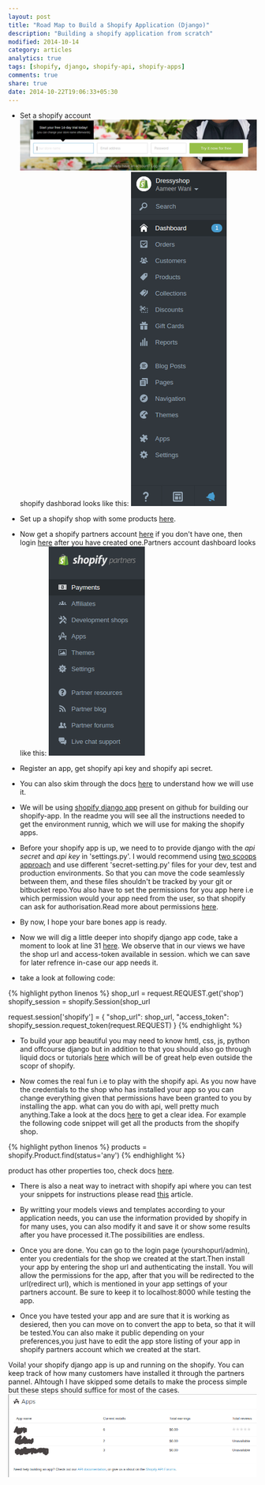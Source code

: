 ```yaml
---
layout: post
title: "Road Map to Build a Shopify Application (Django)"
description: "Building a shopify application from scratch"
modified: 2014-10-14
category: articles
analytics: true
tags: [shopify, django, shopify-api, shopify-apps]
comments: true
share: true
date: 2014-10-22T19:06:33+05:30
---
```

* Set a shopify account 
![Set a shopify account page](/images/shopify2e.png)
shopify dashborad looks like this: 
![Shopify dash board](/images/shopify1e.png)
* Set up a shopify shop with some products [here](www.shopify.com).

* Now get a shopify partners account [here](http://www.shopify.in/partners) if you don't have one, then login [here](https://app.shopify.com/services/partners/auth/login) after you have created one.Partners account dashboard looks like this:
![Shopify partners dash borad](/images/shopify3e.png)

* Register an app, get shopify api key and shopify api secret.

* You can also skim through the docs [here](http://docs.shopify.com/api/authentication/oauth) to understand how we will use it.

* We will be using [shopify django app](https://github.com/shopify/shopify_django_app) present on github for building our shopify-app.
In the readme you will see all the instructions needed to get the environment runnig, which we will use for making the shopify apps.

* Before your shopify app is up, we need to to provide django with the *api secret* and *api key* in 'settings.py'. I would recommend using [two scoops approach](http://twoscoopspress.org/products/two-scoops-of-django-1-6) and use different 'secret-setting.py' files for your dev, test and production environments. So that you can move the code seamlessly between them, and these files shouldn't be tracked by your git or bitbucket repo.You also have to set the permissions for you app here i.e which permission would your app need from the user, so that shopify can ask for authorisation.Read more about permissions [here](http://docs.shopify.com/api/authentication/oauth).

* By now, I hope your bare bones app is ready.

* Now we will dig a little deeper into shopify django app code, take a moment to look at line 31 [here](https://github.com/Shopify/shopify_django_app/blob/master/shopify_app/views.py). We observe that in our views we have the shop url and access-token available in session. which we can save for later refrence in-case our app needs it.

* take a look at following code:

{% highlight python linenos %}
shop_url = request.REQUEST.get('shop')
shopify_session = shopify.Session(shop_url

request.session['shopify'] = {
	"shop_url": shop_url,
	"access_token": shopify_session.request_token(request.REQUEST)
}
{% endhighlight %}

* To build your app beautiful you may need to know hmtl, css, js, python and offcourse django but in addition to that you should also go through liquid docs or tutorials [here](http://docs.shopify.com/themes/liquid-documentation/basics) which will be of great help even outside the scopr of shopify.

* Now comes the real fun i.e to play with the shopify api. As you now have the credentials to the shop who has installed your app so you can change everything given that permissions have been granted to you by installing the app. what can you do with api, well pretty much anything.Take a look at the docs [here](http://docs.shopify.com/api) to get a clear idea. For example the following code snippet will get all the products from the shopify shop. 

{% highlight python linenos %}
products = shopify.Product.find(status='any')
{% endhighlight %}

product has other properties too, check docs [here](http://docs.shopify.com/api/product).

* There is also a neat way to inetract with shopify api where you can test your snippets for instructions please read [this]( http://docs.shopify.com/api/introduction/using-the-api-console) article.

* By writting your models views and templates according to your application needs, you can use the information provided by shopify in for many uses, you can also modify it and save it or show some results after you have processed it.The possibilities are endless.

* Once you are done. You can go to the login page (yourshopurl/admin), enter you credentials for the shop we created at the start.Then install your app by entering the shop url and authenticating the install. You will allow the permissions for the app, after that you will be redirected to the url(redirect url), which is mentioned in your app settings of your partners account. Be sure to keep it to localhost:8000 while testing the app.

* Once you have tested your app  and are sure that it is working as desiered, then you can move on to convert the app to beta, so that it will be tested.You can also make it public depending on your preferences,you just have to edit the app store listing of your app in shopify partners account which we created at the start.

Voila! your shopify django app is up and running on the shopify. You can keep track of how many customers have installed it through the partners pannel. Alhtough I have skipped some details to make the process simple but these steps should suffice for most of the cases.
![shopify partners dash board apps](/images/shopify4e.png)


